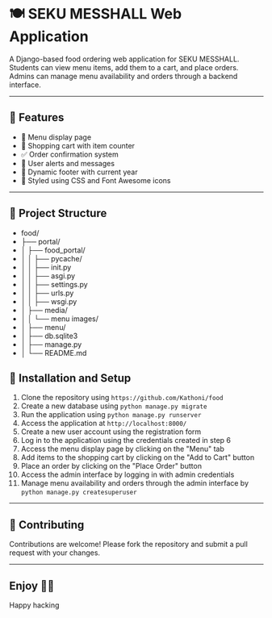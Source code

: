 # 🍽️ SEKU MESSHALL Web Application

A Django-based food ordering web application for SEKU MESSHALL. Students can view menu items, add them to a cart, and place orders. Admins can manage menu availability and orders through a backend interface.

---

## 🔧 Features

- 🍲 Menu display page  
- 🛒 Shopping cart with item counter  
- ✅ Order confirmation system  
- 📩 User alerts and messages  
- 📅 Dynamic footer with current year  
- 🎨 Styled using CSS and Font Awesome icons  

---

## 📁 Project Structure

- food/
- ├── portal/
- │ ├── food_portal/
- │ │ ├── pycache/
- │ │ ├── init.py
- │ │ ├── asgi.py
- │ │ ├── settings.py
- │ │ ├── urls.py
- │ │ ├── wsgi.py
- │ ├── media/
- │ │ └── menu images/
- │ ├── menu/
- │ ├── db.sqlite3
- │ ├── manage.py
- │ └── README.md


## 📝 Installation and Setup
1. Clone the repository using `https://github.com/Kathoni/food`
2. Create a new database using `python manage.py migrate`
3. Run the application using `python manage.py runserver`
4. Access the application at `http://localhost:8000/`
5. Create a new user account using the registration form
6. Log in to the application using the credentials created in step 6
7. Access the menu display page by clicking on the "Menu" tab
8. Add items to the shopping cart by clicking on the "Add to Cart" button
9. Place an order by clicking on the "Place Order" button
10. Access the admin interface by logging in with admin credentials
11. Manage menu availability and orders through the admin interface by `python manage.py createsuperuser`

---
## 📝 Contributing
Contributions are welcome! Please fork the repository and submit a pull request with your changes.

---
## Enjoy 🚀🚀
Happy hacking

